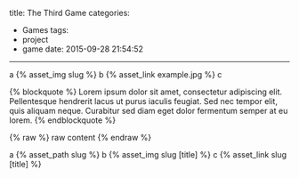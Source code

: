 title: The Third Game
categories:
  - Games
tags:
  - project
  - game
date: 2015-09-28 21:54:52
---

a
{% asset_img slug %}
b
{% asset_link example.jpg %}
c

{% blockquote %}
Lorem ipsum dolor sit amet, consectetur adipiscing elit. Pellentesque hendrerit lacus ut purus iaculis feugiat. Sed nec tempor elit, quis aliquam neque. Curabitur sed diam eget dolor fermentum semper at eu lorem.
{% endblockquote %}

{% raw %}
raw content
{% endraw %}

a
{% asset_path slug %}
b
{% asset_img slug [title] %}
c
{% asset_link slug [title] %}



